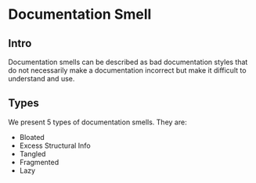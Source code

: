 # Documentation Smell

## Intro
Documentation smells can be described as bad documentation styles that do not necessarily make a documentation incorrect but make it difficult to understand and use.


## Types
We present 5 types of documentation smells. They are:
* Bloated
* Excess Structural Info
* Tangled
* Fragmented
* Lazy
